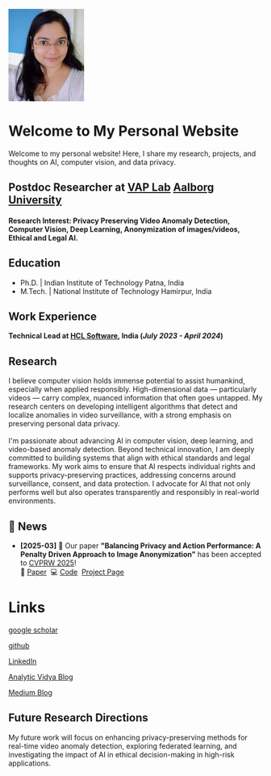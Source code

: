 <p align="left">
  <img src="https://github.com/Rabusi/Rabusi.github.io/blob/main/nazia.jpeg?raw=true" width="150" alt="Nazia Aslam">
</p>


# Welcome to My Personal Website

Welcome to my personal website! Here, I share my research, projects, and thoughts on AI, computer vision, and data privacy.

## Postdoc Researcher at [VAP Lab](https://vap.aau.dk/members/) [Aalborg University](https://www.en.aau.dk/)

#### Research Interest: Privacy Preserving Video Anomaly Detection, Computer Vision, Deep Learning, Anonymization of images/videos, Ethical and Legal AI.

## Education
- Ph.D.   | Indian Institute of Technology Patna, India							       		
- M.Tech.   | National Institute of Technology Hamirpur, India 			        		

## Work Experience
**Technical Lead at [HCL Software](https://www.hcl-software.com/), India (_July 2023 - April 2024_)**

## Research
<p align="left"> I believe computer vision holds immense potential to assist humankind, especially when applied responsibly. High-dimensional data — particularly videos — carry complex, nuanced information that often goes untapped. My research centers on developing intelligent algorithms that detect and localize anomalies in video surveillance, with a strong emphasis on preserving personal data privacy.<br><br>
I'm passionate about advancing AI in computer vision, deep learning, and video-based anomaly detection. Beyond technical innovation, I am deeply committed to building systems that align with ethical standards and legal frameworks. My work aims to ensure that AI respects individual rights and supports privacy-preserving practices, addressing concerns around surveillance, consent, and data protection. I advocate for AI that not only performs well but also operates transparently and responsibly in real-world environments.

</p>

## 📰 News

- **[2025-03]** 🎉 Our paper **"Balancing Privacy and Action Performance: A Penalty Driven Approach to Image Anonymization"** has been accepted to [CVPRW 2025](https://fadetrcv.github.io/2025/)!  
  🔗 [Paper](https://arxiv.org/pdf/2504.14301) &nbsp;💻 [Code](https://github.com/Rabusi/Balancing-Privacy-and-Action-Performance-A-Penalty-Driven-Approach-to-Image-Anonymization) &nbsp;[Project Page](https://rabusi.github.io/Balancing-Privacy-and-Action-Performance-A-Penalty-Driven-Approach-to-Image-Anonymization/)


# Links 
[google scholar](https://scholar.google.com/citations?user=9uBtJOEAAAAJ&hl=en)

[github](https://github.com/Rabusi)

[LinkedIn](https://www.linkedin.com/in/nazia-aslam-904305100/)

[Analytic Vidya Blog](https://www.analyticsvidhya.com/blog/author/nazia9/)

[Medium Blog](https://medium.com/@naziaaslam_37290)


## Future Research Directions
My future work will focus on enhancing privacy-preserving methods for real-time video anomaly detection, exploring federated learning, and investigating the impact of AI in ethical decision-making in high-risk applications.
